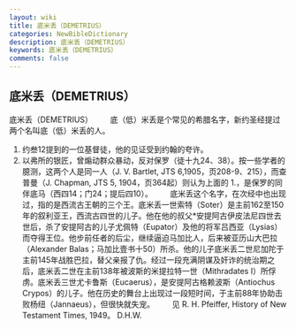 ```yaml
---
layout: wiki
title: 底米丢（DEMETRIUS）
categories: NewBibleDictionary
description: 底米丢（DEMETRIUS）
keywords: 底米丢（DEMETRIUS）
comments: false
---
```


## 底米丢（DEMETRIUS）



底米丢（DEMETRIUS）
　　底（低）米丢是个常见的希腊名字，新约圣经提过两个名叫底（低）米丢的人。
1. 约叁12提到的一位基督徒，他的见证受到约翰的夸许。
2. 以弗所的银匠，曾煽动群众暴动，反对保罗（徒十九24、38）。按一些学者的臆测，这两个人是同一人（J. V. Bartlet, JTS 6,1905，页208-9、215），而查普曼（J. Chapman, JTS 5, 1904，页364起）则认为上面的 1.，是保罗的同伴底马（西四14；门24；提后四10）。
　　底米丢这个名字，在次经中也出现过，指的是西流古王朝的三个王。底米丢一世索特（Soter）是主前162至150年的叙利亚王，西流古四世的儿子。他在他的叔父*安提阿古伊皮法尼四世去世后，杀了安提阿古的儿子尤佩特（Eupator）及他的将军吕西亚（Lysias）而夺得王位。他步前任者的后尘，继续逼迫马加比人，后来被亚历山大巴拉（Alexander Balas；马加比壹书十50）所杀。他的儿子底米丢二世尼加陀于主前145年战胜巴拉，替父亲报了仇。经过一段充满阴谋及奸诈的统治期之后，底米丢二世在主前138年被波斯的米提拉特一世（Mithradates I）所俘虏。底米丢三世尤卡鲁斯（Eucaerus），是安提阿古格赖波斯（Antiochus Crypos）的儿子。他在历史的舞台上出现过一段短时间，于主前88年协助击败杨纽（Jannaeus），但很快就失宠。
　　见 R. H. Pfeiffer, History of New Testament Times, 1949。
D.H.W.




